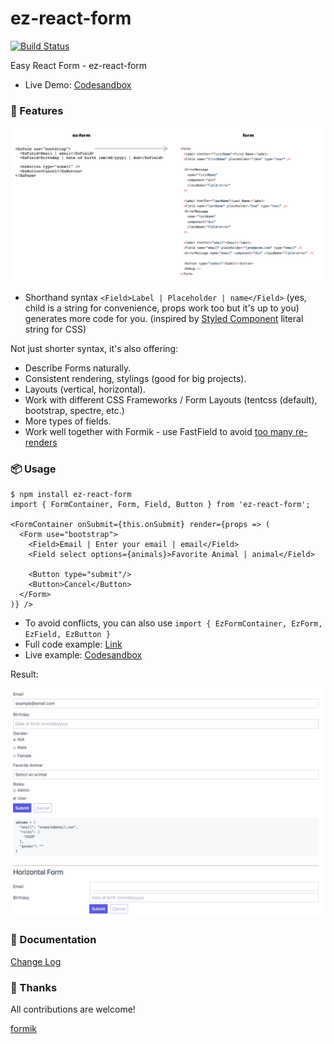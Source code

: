 # ez-react-form

[![Build Status](https://travis-ci.org/ngduc/ez-react-form.svg?branch=master)](https://travis-ci.org/ngduc/ez-react-form)

Easy React Form - ez-react-form

- Live Demo: [Codesandbox](https://codesandbox.io/s/y7vwzp2091)

### 🌟 Features

[![Screenshot](screenshot-compare.png)](src/EzFormExample.tsx)

- Shorthand syntax `<Field>Label | Placeholder | name</Field>` (yes, child is a string for convenience, props work too but it's up to you) generates more code for you. (inspired by [Styled Component](https://github.com/styled-components/styled-components) literal string for CSS)

Not just shorter syntax, it's also offering:
- Describe Forms naturally.
- Consistent rendering, stylings (good for big projects).
- Layouts (vertical, horizontal).
- Work with different CSS Frameworks / Form Layouts (tentcss (default), bootstrap, spectre, etc.)
- More types of fields.
- Work well together with Formik - use FastField to avoid [too many re-renders](https://twitter.com/jaredpalmer/status/962114095481851910?lang=en)

### 📦 Usage

```JS
$ npm install ez-react-form
import { FormContainer, Form, Field, Button } from 'ez-react-form';

<FormContainer onSubmit={this.onSubmit} render={props => (
  <Form use="bootstrap">
    <Field>Email | Enter your email | email</Field>
    <Field select options={animals}>Favorite Animal | animal</Field>

    <Button type="submit"/>
    <Button>Cancel</Button>
  </Form>
)} />
```
- To avoid conflicts, you can also use `import { EzFormContainer, EzForm, EzField, EzButton }`
- Full code example: [Link](src/EzFormExample.tsx)
- Live example: [Codesandbox](https://codesandbox.io/s/y7vwzp2091)

Result:

[![Screenshot](screenshot.png)](src/EzFormExample.tsx)

### 📖 Documentation

[Change Log](/CHANGELOG.md)

### 🙌 Thanks

All contributions are welcome!

[formik](https://github.com/jaredpalmer/formik)
